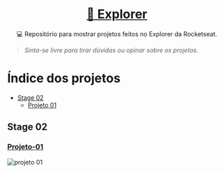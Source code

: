<h1 align="center">
    <a href="https://www.rocketseat.com.br/explorer"> 🚀 Explorer </a>
</h1>
<p align="center"> 💻 Repositório para mostrar projetos feitos no Explorer da Rocketseat</a>. </p>

> _Sinta-se livre para tirar dúvidas ou opinar sobre os projetos._

# Índice dos projetos

- [Stage 02](#stage-02)
  - [Projeto 01](#projeto-01)

## Stage 02

### [Projeto-01](https://github.com/LucasSPaiva/explorer-rocketseat/tree/main/stage02/projeto-01)

![projeto 01](https://user-images.githubusercontent.com/65200790/161609037-b64379a9-cb1b-4960-889e-1ee3671eef01.jpg)
